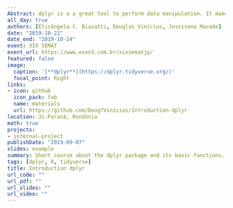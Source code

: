 ```yaml
---
Abstract: dplyr is a a great tool to perform data manipulation. It makes your data analysis process a lot more efficient. Even better, it's fairly simple to learn and start applying immediately to your work! Oftentimes, with just a few elegant lines of code, your data becomes that much easier to dissect and analyze. 
all_day: true
authors: [Elisângela C. Biazatti, Douglas Vinícius, Jossivana Macedo]
date: "2019-10-22"
date_end: "2019-10-24"
event: XIX SEMAT 
event_url: https://www.even3.com.br/xixsematjp/
featured: false
image:
  caption: '[**dplyr**](https://dplyr.tidyverse.org/)'
  focal_point: Right
links:
- icon: github
  icon_pack: fab
  name: materials
  url: https://github.com/Doug7Vinicius/Introduction-dplyr
location: Ji-Paraná, Rondônia
math: true
projects:
- internal-project
publishDate: "2019-09-07"
slides: example
summary: Short course about the dplyr package and its basic functions.
tags: [dplyr, R, tidyverse]
title: Introduction dplyr
url_code: ""
url_pdf: ""
url_slides: ""
url_video: ""
---
```




